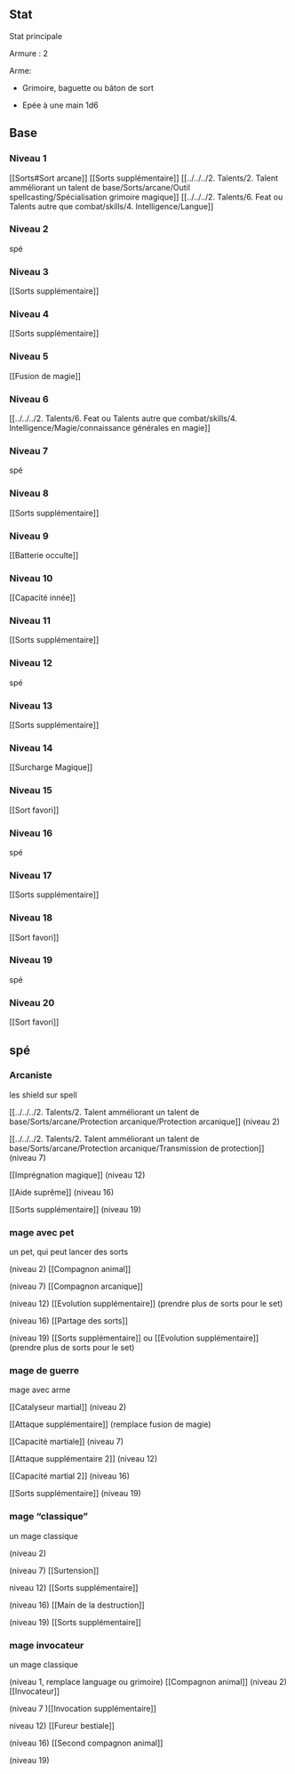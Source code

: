 ## Stat

Stat principale

Armure : 2

Arme: 

-    Grimoire, baguette ou bâton de sort
    
-   Epée à une main 1d6
    

## Base

### Niveau 1
[[Sorts#Sort arcane]]
[[Sorts supplémentaire]]
[[../../../2. Talents/2. Talent amméliorant un talent de base/Sorts/arcane/Outil spellcasting/Spécialisation grimoire magique]]
[[../../../2. Talents/6. Feat ou Talents autre que combat/skills/4. Intelligence/Langue]]

### Niveau 2
spé

### Niveau 3
 [[Sorts supplémentaire]]
 

### Niveau 4
[[Sorts supplémentaire]]

### Niveau 5
[[Fusion de magie]]

### Niveau 6
[[../../../2. Talents/6. Feat ou Talents autre que combat/skills/4. Intelligence/Magie/connaissance générales en magie]]

### Niveau 7
spé

### Niveau 8
[[Sorts supplémentaire]]

### Niveau 9
[[Batterie occulte]]

### Niveau 10
[[Capacité innée]]

### Niveau 11
[[Sorts supplémentaire]]

### Niveau 12
spé

### Niveau 13
[[Sorts supplémentaire]]

### Niveau 14
[[Surcharge Magique]]

### Niveau 15
[[Sort favori]]

### Niveau 16
spé

### Niveau 17
[[Sorts supplémentaire]]

### Niveau 18
[[Sort favori]]

### Niveau 19
spé

### Niveau 20
[[Sort favori]]

## spé

### Arcaniste

les shield sur spell

[[../../../2. Talents/2. Talent amméliorant un talent de base/Sorts/arcane/Protection arcanique/Protection arcanique]] (niveau 2)

[[../../../2. Talents/2. Talent amméliorant un talent de base/Sorts/arcane/Protection arcanique/Transmission de protection]] (niveau 7)

[[Imprégnation magique]] (niveau 12)

[[Aide suprême]] (niveau 16)

[[Sorts supplémentaire]] (niveau 19)

### mage avec pet

un pet, qui peut lancer des sorts

(niveau 2) [[Compagnon animal]]

(niveau 7) [[Compagnon arcanique]]

(niveau 12) [[Evolution supplémentaire]] (prendre plus de sorts pour le set)

(niveau 16) [[Partage des sorts]]

(niveau 19) [[Sorts supplémentaire]] ou [[Evolution supplémentaire]] (prendre plus de sorts pour le set)

### mage de guerre

mage avec arme

[[Catalyseur martial]] (niveau 2)

[[Attaque supplémentaire]] (remplace fusion de magie)

[[Capacité martiale]] (niveau 7)

[[Attaque supplémentaire 2]] (niveau 12)

[[Capacité martial 2]] (niveau 16)

[[Sorts supplémentaire]] (niveau 19)

### mage “classique”

un mage classique

(niveau 2) 

(niveau 7) [[Surtension]]

niveau 12) [[Sorts supplémentaire]]

(niveau 16) [[Main de la destruction]]

(niveau 19) [[Sorts supplémentaire]]

### mage invocateur

un mage classique

(niveau 1, remplace language ou grimoire) [[Compagnon animal]]
(niveau 2) [[Invocateur]]

(niveau 7 )[[Invocation supplémentaire]]

niveau 12) [[Fureur bestiale]]

(niveau 16) [[Second compagnon animal]]

(niveau 19) 
